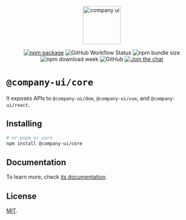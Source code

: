 <p align="center">
  <a href="https://company-ui.github.io/company-ui/" target="_blank" rel="noopener noreferrer">
    <img height="100" src="https://company-ui.github.io/company-ui/full-logo.png" alt="company ui">
  </a>
</p>
<p align="center">
  <a href="https://npmjs.com/package/@company-ui/core"><img src="https://badgen.net/npm/v/@company-ui/core" alt="npm package"></a>
  <img alt="GitHub Workflow Status" src="https://img.shields.io/github/actions/workflow/status/company-ui/company-ui/deploy.yml?branch=main">
  <img alt="npm bundle size" src="https://img.shields.io/bundlephobia/minzip/@company-ui/core">
  <img alt="npm download week" src="https://img.shields.io/npm/dw/@company-ui/core">
  <img alt="GitHub" src="https://img.shields.io/github/license/company-ui/company-ui">
  <a href="https://discord.gg/89xaVqpV"><img src="https://img.shields.io/discord/1143015541175496777" alt="Join the chat"></a>
</p>

# `@company-ui/core`

It exposes APIs to `@company-ui/dom`, `@company-ui/vue`, and `@company-ui/react`.

## Installing

```bash
# or pnpm or yarn
npm install @company-ui/core
```

## Documentation

To learn more, check [its documentation](https://company-ui.github.io/company-ui/).

## License

[MIT](LICENSE).
